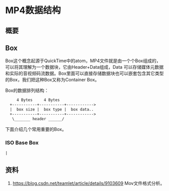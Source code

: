 # MP4数据结构

## 概要

## Box

Box这个概念起源于QuickTime中的atom，MP4文件就是由一个个Box组成的，可以将其理解为一个数据块，它由Header+Data组成，Data 可以存储媒体元数据和实际的音视频码流数据。Box里面可以直接存储数据块也可以嵌套包含其它类型的Box，我们把这种Box又称为Container Box。

Box的数据排列结构：

```txt
     4 Bytes     4 Bytes
  +-----------+-----------+------------>
  |  box size |  box type |  box data..  
  +-----------+-----------+------------>
   \_______ header ______/
```

下面介绍几个常用重要的Box。

### ISO Base Box

```txt
|
```

## 资料

1. <https://blog.csdn.net/teamlet/article/details/9103609> Mov文件格式分析。
